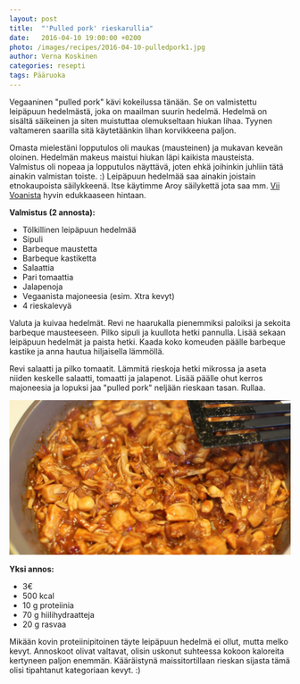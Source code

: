 ```yaml
---
layout: post
title:  "'Pulled pork' rieskarullia"
date:   2016-04-10 19:00:00 +0200
photo: /images/recipes/2016-04-10-pulledpork1.jpg
author: Verna Koskinen
categories: resepti
tags: Pääruoka
---
```


Vegaaninen "pulled pork" kävi kokeilussa tänään. Se on valmistettu leipäpuun hedelmästä, joka on maailman suurin hedelmä. Hedelmä on sisältä säikeinen ja siten muistuttaa olemukseltaan hiukan lihaa. Tyynen valtameren saarilla sitä käytetäänkin lihan korvikkeena paljon.

Omasta mielestäni lopputulos oli maukas (mausteinen) ja mukavan keveän oloinen. Hedelmän makeus maistui hiukan läpi kaikista mausteista. Valmistus oli nopeaa ja lopputulos näyttävä, joten ehkä joihinkin juhliin tätä ainakin valmistan toiste. :) Leipäpuun hedelmää saa ainakin joistain etnokaupoista säilykkeenä. Itse käytimme Aroy säilykettä jota saa mm. [Vii Voanista](//www.viivoan.fi/) hyvin edukkaaseen hintaan.

**Valmistus (2 annosta):**

- Tölkillinen leipäpuun hedelmää
- Sipuli
- Barbeque maustetta
- Barbeque kastiketta
- Salaattia
- Pari tomaattia
- Jalapenoja
- Vegaanista majoneesia (esim. Xtra kevyt)
- 4 rieskalevyä

Valuta ja kuivaa hedelmät. Revi ne haarukalla pienemmiksi paloiksi ja sekoita barbeque mausteeseen. Pilko sipuli ja kuullota hetki pannulla. Lisää sekaan leipäpuun hedelmät ja paista hetki. Kaada koko komeuden päälle barbeque kastike ja anna hautua hiljaisella lämmöllä.

Revi salaatti ja pilko tomaatit. Lämmitä rieskoja hetki mikrossa ja aseta niiden keskelle salaatti, tomaatti ja jalapenot. Lisää päälle ohut kerros majoneesia ja lopuksi jaa "pulled pork" neljään rieskaan tasan. Rullaa.

![rullat](/images/recipes/2016-04-10-pulledpork2.jpg)

**Yksi annos:**

- 3€
- 500 kcal
- 10 g proteiinia
- 70 g hiilihydraatteja
- 20 g rasvaa

Mikään kovin proteiinipitoinen täyte leipäpuun hedelmä ei ollut, mutta melko kevyt. Annoskoot olivat valtavat, olisin uskonut suhteessa kokoon kaloreita kertyneen paljon enemmän. Kääräistynä maissitortillaan rieskan sijasta tämä olisi tipahtanut kategoriaan kevyt. :)
